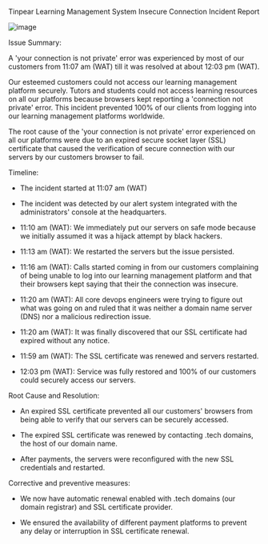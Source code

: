 Tinpear Learning Management System Insecure Connection Incident Report

![image](https://github.com/nomaprof/alx-system_engineering-devops/assets/80814144/50b1d941-5b7f-468d-98c0-70d08efc8ee5)


Issue Summary:

A 'your connection is not private' error was experienced by most of our
customers from 11:07 am (WAT) till it was resolved at about 12:03 pm (WAT).

Our esteemed customers could not access our learning management platform
securely. Tutors and students could not access learning resources on all
our platforms because browsers kept reporting a 'connection not private'
error. This incident prevented 100% of our clients from logging into our
learning management platforms worldwide.

The root cause of the 'your connection is not private' error experienced on 
all our platforms were due to an expired secure socket layer (SSL) certificate
that caused the verification of secure connection with our servers by our customers
browser to fail.


Timeline:

* The incident started at 11:07 am (WAT)

* The incident was detected by our alert system integrated with the administrators'
  console at the headquarters.

* 11:10 am (WAT): We immediately put our servers on safe mode because we initially assumed it was 
  a hijack attempt by black hackers.

* 11:13 am (WAT): We restarted the servers but the issue persisted.

* 11:16 am (WAT): Calls started coming in from our customers complaining of being unable to log into
  our learning management platform and that their browsers kept saying that their 
  the connection was insecure.

* 11:20 am (WAT): All core devops engineers were trying to figure out what was going on and ruled that it was 
  neither a domain name server (DNS) nor a malicious redirection issue.

* 11:20 am (WAT): It was finally discovered that our SSL certificate had expired without any notice.

* 11:59 am (WAT): The SSL certificate was renewed and servers restarted.

* 12:03 pm (WAT): Service was fully restored and 100% of our customers could securely access our servers.


Root Cause and Resolution:

* An expired SSL certificate prevented all our customers' browsers from being able to verify that our
  servers can be securely accessed.

* The expired SSL certificate was renewed by contacting .tech domains, the host of our domain name.

* After payments, the servers were reconfigured with the new SSL credentials and restarted.


Corrective and preventive measures:

* We now have automatic renewal enabled with .tech domains (our domain registrar) and SSL certificate
  provider.

* We ensured the availability of different payment platforms to prevent any delay or interruption in SSL
  certificate renewal.


